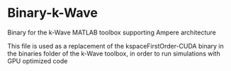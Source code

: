 # Binary-k-Wave
Binary for the k-Wave MATLAB toolbox supporting Ampere architecture

This file is used as a replacement of the kspaceFirstOrder-CUDA binary in the binaries folder of the k-Wave toolbox, in order to run simulations with GPU optimized code

